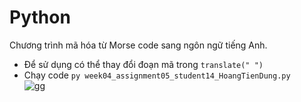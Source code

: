# Python
Chương trình mã hóa từ Morse code sang ngôn ngữ tiếng Anh.
- Để sử dụng có thể thay đổi đoạn mã trong ```translate(" ")```
- Chạy code ```py week04_assignment05_student14_HoangTienDung.py```  
![gg](https://user-images.githubusercontent.com/109157322/183878061-96eeb925-be93-4867-993d-3ef08d6ed30a.gif)
